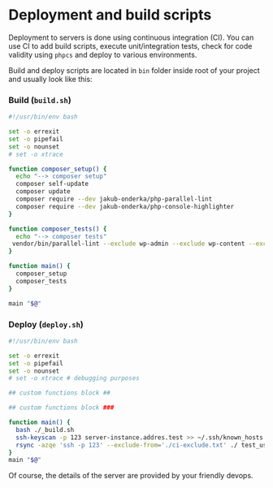 # Deployment and build scripts

Deployment to servers is done using continuous integration (CI). You can use CI to add build scripts, execute unit/integration tests, check for code validity using `phpcs` and deploy to various environments.

Build and deploy scripts are located in `bin` folder inside root of your project and usually look like this:

### Build (`build.sh`)

```sh
#!/usr/bin/env bash

set -o errexit
set -o pipefail
set -o nounset
# set -o xtrace

function composer_setup() {
  echo "--> composer setup"
  composer self-update
  composer update
  composer require --dev jakub-onderka/php-parallel-lint
  composer require --dev jakub-onderka/php-console-highlighter
}

function composer_tests() {
  echo "--> composer tests"
 vendor/bin/parallel-lint --exclude wp-admin --exclude wp-content --exclude ./vendor/jakub-onderka .
}

function main() {
  composer_setup
  composer_tests
}

main "$@"
```

### Deploy (`deploy.sh`)

```sh
#!/usr/bin/env bash

set -o errexit
set -o pipefail
set -o nounset
# set -o xtrace # debugging purposes

## custom functions block ##

## custom functions block ###

function main() {
  bash ./_build.sh
  ssh-keyscan -p 123 server-instance.addres.test >> ~/.ssh/known_hosts
  rsync -azqe 'ssh -p 123' --exclude-from='./ci-exclude.txt' ./ test_user@server-instance.addres.test:/home/test_user/www/server-instance.addres.test/
}
main "$@"
```

Of course, the details of the server are provided by your friendly devops.
